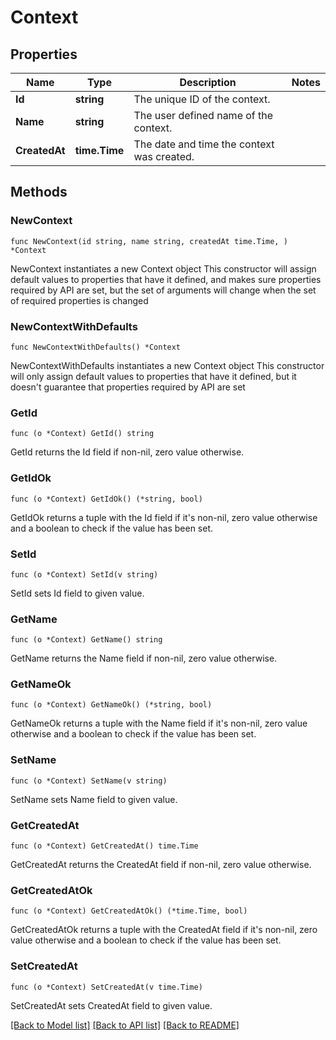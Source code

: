 # Context

## Properties

Name | Type | Description | Notes
------------ | ------------- | ------------- | -------------
**Id** | **string** | The unique ID of the context. | 
**Name** | **string** | The user defined name of the context. | 
**CreatedAt** | **time.Time** | The date and time the context was created. | 

## Methods

### NewContext

`func NewContext(id string, name string, createdAt time.Time, ) *Context`

NewContext instantiates a new Context object
This constructor will assign default values to properties that have it defined,
and makes sure properties required by API are set, but the set of arguments
will change when the set of required properties is changed

### NewContextWithDefaults

`func NewContextWithDefaults() *Context`

NewContextWithDefaults instantiates a new Context object
This constructor will only assign default values to properties that have it defined,
but it doesn't guarantee that properties required by API are set

### GetId

`func (o *Context) GetId() string`

GetId returns the Id field if non-nil, zero value otherwise.

### GetIdOk

`func (o *Context) GetIdOk() (*string, bool)`

GetIdOk returns a tuple with the Id field if it's non-nil, zero value otherwise
and a boolean to check if the value has been set.

### SetId

`func (o *Context) SetId(v string)`

SetId sets Id field to given value.


### GetName

`func (o *Context) GetName() string`

GetName returns the Name field if non-nil, zero value otherwise.

### GetNameOk

`func (o *Context) GetNameOk() (*string, bool)`

GetNameOk returns a tuple with the Name field if it's non-nil, zero value otherwise
and a boolean to check if the value has been set.

### SetName

`func (o *Context) SetName(v string)`

SetName sets Name field to given value.


### GetCreatedAt

`func (o *Context) GetCreatedAt() time.Time`

GetCreatedAt returns the CreatedAt field if non-nil, zero value otherwise.

### GetCreatedAtOk

`func (o *Context) GetCreatedAtOk() (*time.Time, bool)`

GetCreatedAtOk returns a tuple with the CreatedAt field if it's non-nil, zero value otherwise
and a boolean to check if the value has been set.

### SetCreatedAt

`func (o *Context) SetCreatedAt(v time.Time)`

SetCreatedAt sets CreatedAt field to given value.



[[Back to Model list]](../README.md#documentation-for-models) [[Back to API list]](../README.md#documentation-for-api-endpoints) [[Back to README]](../README.md)


